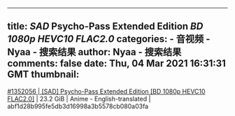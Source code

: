 
---
title: _SAD_ Psycho-Pass Extended Edition _BD 1080p HEVC10 FLAC2.0_
categories: 
    - 音视频
    - Nyaa - 搜索结果
author: Nyaa - 搜索结果
comments: false
date: Thu, 04 Mar 2021 16:31:31 GMT
thumbnail: 
---

<div>   
<a href="https://nyaa.si/view/1352056">#1352056 | [SAD] Psycho-Pass Extended Edition [BD 1080p HEVC10 FLAC2.0]</a> | 23.2 GiB | Anime - English-translated | abf1d28b995fe5db3d16998a3b5578cb080a03fa  
</div>
            